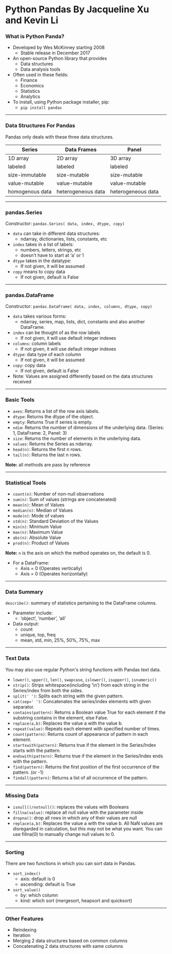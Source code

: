 # Python Pandas By Jacqueline Xu and Kevin Li

### What is Python Panda?
* Developed by Wes McKinney starting 2008
  * Stable release in December 2017
* An open-source Python library that provides
  * Data structures
  * Data analysis tools
* Often used in these fields:
  * Finance
  * Economics
  * Statistics
  * Analytics
* To install, using Python package installer, pip:
  * `pip install pandas`

---

### Data Structures For Pandas
Pandas only deals with these three data structures.

| Series | Data Frames | Panel |
| --- | --- | --- |
| 1D array | 2D array | 3D array |
| labeled | labeled | labeled |
| size-immutable | size-mutable | size-mutable |
| value-mutable | value-mutable | value-mutable |
| homogenous data | heterogeneous data | heterogeneous data |

---

### pandas.Series
Constructor: `pandas.Series( data, index, dtype, copy)`
* `data` can take in different data structures:
  * ndarray, dictionaries, lists, constants, etc
* `index` takes in a list of labels:
  * numbers, letters, strings, etc
  * doesn’t have to start at ‘a’ or 1
* `dtype` takes in the datatype:
  * If not given, it will be assumed
* `copy` means to copy data
  * If not given, default is False

---

### pandas.DataFrame
Constructor: `pandas.DataFrame( data, index, columns, dtype, copy)`
* `data` takes various forms:
  * ndarray, series, map, lists, dict, constants and also another DataFrame.
* `index` can be thought of as the row labels
  * If not given, it will use default integer indexes
* `columns`: column labels
  * If not given, it will use default integer indexes
* `dtype`: data type of each column
  * If not given, it will be assumed
* `copy`: copy data
  * If not given, default is False
* Note: Values are assigned differently based on the data structures received

---

### Basic Tools
* `axes`: Returns a list of the row axis labels.
* `dtype`: Returns the dtype of the object.
* `empty`: Returns True if series is empty.
* `ndim`: Returns the number of dimensions of the underlying data. (Series: 1, DataFrame: 2, Panel: 3)
* `size`: Returns the number of elements in the underlying data.
* `values`: Returns the Series as ndarray.
* `head(n)`: Returns the first n rows.
* `tail(n)`: Returns the last n rows.

**Note:** all methods are pass by reference

---

### Statistical Tools
* `count(n)`: Number of non-null observations
* `sum(n)`: Sum of values (strings are concatenated)
* `mean(n)`: Mean of Values
* `median(n)`: Median of Values
* `mode(n)`: Mode of values
* `std(n)`: Standard Deviation of the Values
* `min(n)`: Minimum Value
* `max(n)`: Maximum Value
* `abs(n)`: Absolute Value
* `prod(n)`: Product of Values

**Note:** `n` is the axis on which the method operates on, the default is 0.
* For a DataFrame:
  * Axis = 0 (Operates vertically)
  * Axis = 0 (Operates horizontally)

---

### Data Summary
`describe()`: summary of statistics pertaining to the DataFrame columns.
* Parameter include:
  * ‘object’, ‘number’, ‘all’
* Data output:
  * count
  * unique, top, freq
  * mean, std, min, 25%, 50%, 75%, max

---

### Text Data
You may also use regular Python's string functions with Pandas text data.
* `lower()`, `upper()`, `len()`, `swapcase`, `islower()`, `isupper()`, `isnumeric()`
* `strip()`: Strips whitespace(including ‘\n’) from each string in the Series/index from both the sides.
* `split(' ')`: Splits each string with the given pattern.
* `cat(sep=' ')`: Concatenates the series/index elements with given separator.
* `contains(pattern)`: Returns a Boolean value True for each element if the substring contains in the element, else False.
* `replace(a,b)`: Replaces the value a with the value b.
* `repeat(value)`: Repeats each element with specified number of times.
* `count(pattern)`: Returns count of appearance of pattern in each element.
* `startswith(pattern)`: Returns true if the element in the Series/Index starts with the pattern.
* `endswith(pattern)`: Returns true if the element in the Series/Index ends with the pattern.
* `find(pattern)`: Returns the first position of the first occurrence of the pattern. (or -1)
* `findall(pattern)`: Returns a list of all occurrence of the pattern.

---

### Missing Data
* `isnull()/notnull()`: replaces the values with Booleans
* `fillna(value)`: replace all null value with the parameter inside
* `dropna()`: drop all rows in which any of their values are null
* `replace(a,b)`: Replaces the value a with the value b.
All NaN values are disregarded in calculation, but this may not be what you want. You can use fillna(0) to manually change null values to 0.

---

### Sorting
There are two functions in which you can sort data in Pandas.
* `sort_index()`
  * axis: default is 0
  * ascending: default is True
* `sort_value()`
  * by: which column
  * kind: which sort (mergesort, heapsort and quicksort)

---

### Other Features
* Reindexing
* Iteration
* Merging 2 data structures based on common columns
* Concatenating 2 data structures with same columns
